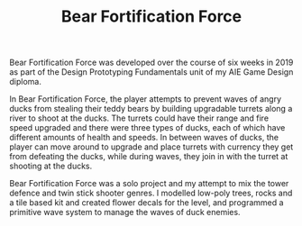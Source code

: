 ﻿---
layout: project
title: Bear Fortification Force
year: 2019
genre: Tower Defence/Twin Stick
roles: Design, Art, Programming
featureimage: /assets/images/bff.jpg
animatedimage: /assets/images/bff.apng
galleryimages:
  - /assets/images/bff1.jpg
  - /assets/images/bff2.jpg
  - /assets/images/bff3.jpg
downloadlinks:
---

Bear Fortification Force was developed over the course of six weeks in 2019 as part of the Design Prototyping Fundamentals unit of my AIE Game Design diploma.

In Bear Fortification Force, the player attempts to prevent waves of angry ducks from stealing their teddy bears by building upgradable turrets along a river to shoot at the ducks. The turrets could have their range and fire speed upgraded and there were three types of ducks, each of which have different amounts of health and speeds. In between waves of ducks, the player can move around to upgrade and place turrets with currency they get from defeating the ducks, while during waves, they join in with the turret at shooting at the ducks.

Bear Fortification Force was a solo project and my attempt to mix the tower defence and twin stick shooter genres. I modelled low-poly trees, rocks and a tile based kit and created flower decals for the level, and programmed a primitive wave system to manage the waves of duck enemies.